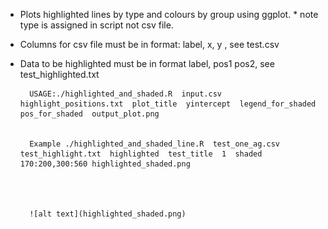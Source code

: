 - Plots highlighted lines by type and colours by group using ggplot. * note type is assigned in script not csv file.

- Columns for csv file must be in format: label, x, y , see test.csv
- Data to be highlighted must be in format label, pos1 pos2, see test_highlighted.txt

		
		USAGE:./highlighted_and_shaded.R  input.csv  highlight_positions.txt  plot_title  yintercept  legend_for_shaded  pos_for_shaded  output_plot.png


		Example ./highlighted_and_shaded_line.R  test_one_ag.csv  test_highlight.txt  highlighted  test_title  1  shaded 170:200,300:560 highlighted_shaded.png
		
		
		
		
		![alt text](highlighted_shaded.png)
 
